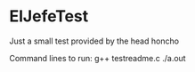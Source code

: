 # ElJefeTest
Just a small test provided by the head honcho

Command lines to run:
g++ testreadme.c
./a.out
